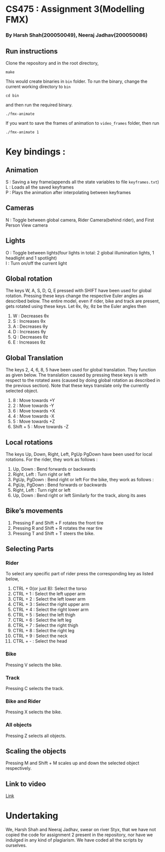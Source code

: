 # CS475 : Assignment 3(Modelling FMX)
### By Harsh Shah(200050049), Neeraj Jadhav(200050086)

## Run instructions
Clone the repository and in the root directory,
```
make
```
This would create binaries in `bin` folder. To run the binary, change the current working directory to `bin`
```
cd bin 
``` 
and then run the required binary.
```
./fmx-animate
```
If you want to save the frames of animation to `video_frames` folder, then run
```
./fmx-animate 1
```
# Key bindings :  
## Animation
S : Saving a key frame(appends all the state variables to file `keyframes.txt`)  
L : Loads all the saved keyframes  
P : Plays the animation after interpolating between keyframes

## Cameras
N : Toggle between global camera, Rider Camera(behind rider), and First Person View camera 

## Lights
O : Toggle between lights(four lights in total: 2 global illumination lights, 1 headlight and 1 spotlight)  
I : Turn on/off the current light


## Global rotation
The keys W, A, S, D, Q, E pressed with SHIFT have been used for global rotation. Pressing these
keys change the respective Euler angles as described below. The entire model, even
if rider, bike and track are present, gets rotated using these keys.
Let θx, θy, θz be the Euler angles then
1. W : Decreases θx
2. S : Increases θx
3. A : Decreases θy
4. D : Increases θy
5. Q : Decreases θz
6. E : Increases θz

## Global Translation
The keys 2, 4, 6, 8, 5 have been used for global translation. They function as given
below. The translation caused by pressing these keys is with respect to the rotated
axes (caused by doing global rotation as described in the previous section). Note
that these keys translate only the currently selected object. 
1. 8 : Move towards +Y
2. 2 : Move towards -Y
3. 6 : Move towards +X
4. 4 : Move towards -X
5. 5 : Move towards +Z
6. Shift + 5 : Move towards -Z

## Local rotations
The keys Up, Down, Right, Left, PgUp PgDown have been used for local
rotations. For the rider, they work as follows :
1. Up, Down : Bend forwards or backwards
2. Right, Left : Turn right or left
3. PgUp, PgDown : Bend right or left
For the bike, they work as follows :
1. PgUp, PgDown : Bend forwards or backwards
2. Right, Left : Turn right or left
3. Up, Down : Bend right or left
Similarly for the track, along its axes

## Bike’s movements
1. Pressing F and Shift + F rotates the front tire 
2. Pressing R and Shift + R rotates the rear tire
3. Pressing T and Shift + T steers the bike.

## Selecting Parts
### Rider
To select any specific part of rider press the corresponding key as listed below,
1. CTRL + 0(or just B): Select the torso
2. CTRL + 1 : Select the left upper arm
3. CTRL + 2 : Select the left lower arm
4. CTRL + 3 : Select the right upper arm
5. CTRL + 4 : Select the right lower arm
6. CTRL + 5 : Select the left thigh
7. CTRL + 6 : Select the left leg
8. CTRL + 7 : Select the right thigh
9. CTRL + 8 : Select the right leg
10. CTRL +  9 : Select the neck
11. CTRL +  - : Select the head

### Bike
Pressing V selects the bike.

### Track
Pressing C selects the track.

### Bike and Rider
Pressing X selects the bike.

### All objects
Pressing Z selects all objects.

## Scaling the objects
Pressing M and Shift + M scales up and down the selected object respectively.

## Link to video
[Link](https://youtu.be/JisHq4VOFTY)

# Undertaking
We, Harsh Shah and Neeraj Jadhav, swear on river Styx, that we have not copied the code for assignment 2 present in the repository, nor have we indulged in any kind of plagiarism. We have coded all the scripts by ourselves.
